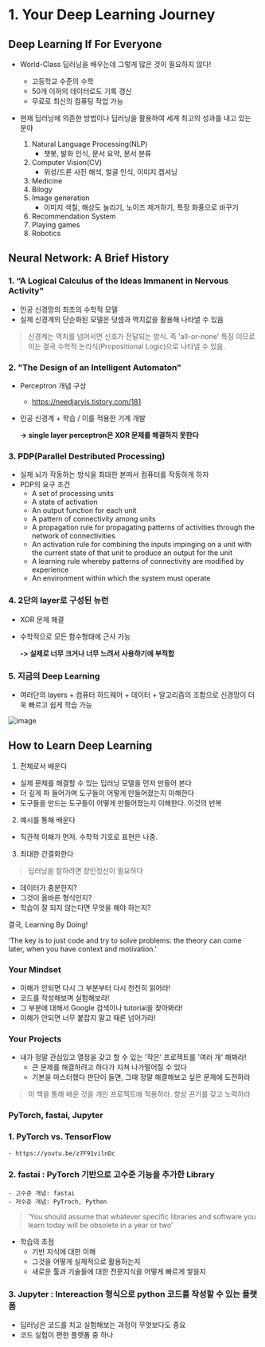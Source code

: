 # 1. Your Deep Learning Journey

## Deep Learning If For Everyone

- World-Class 딥러닝을 배우는데 그렇게 많은 것이 필요하지 않다!
    - 고등학교 수준의 수학
    - 50개 이하의 데이터로도 기록 갱신
    - 무료로 최신의 컴퓨팅 작업 가능

- 현재 딥러닝에 의존한 방법이나 딥러닝을 활용하여 세계 최고의 성과를 내고 있는 분야
    1. Natural Language Processing(NLP)
        - 챗봇, 발화 인식, 문서 요약, 문서 분류
    2. Computer Vision(CV)
        - 위성/드론 사진 해석, 얼굴 인식, 이미지 캡셔닝
    3. Medicine
    4. Bilogy
    5. Image generation
        - 이미지 색칠, 해상도 늘리기, 노이즈 제거하기, 특정 화풍으로 바꾸기
    6. Recommendation System
    7. Playing games
    8. Robotics


## Neural Network: A Brief History

### 1. “A Logical Calculus of the Ideas Immanent in Nervous Activity"

- 인공 신경망의 최초의 수학적 모델
- 실제 신경계의 단순화된 모델은 덧셈과 역치값을 활용해 나타낼 수 있음

>신경계는 역치를 넘어서면 신호가 전달되는 방식. 즉 'all-or-none' 특징 이므로 이는 결국 수학적 논리식(Propositional Logic)으로 나타낼 수 있음.


### 2. "The Design of an Intelligent Automaton"
- Perceptron 개념 구상
    - https://needjarvis.tistory.com/181
- 인공 신경계 + 학습 / 이를 적용한 기계 개발
    
    **-> single layer perceptron은 XOR 문제를 해결하지 못한다**


### 3. PDP(Parallel Destributed Processing)
- 실제 뇌가 작동하는 방식을 최대한 본떠서 컴퓨터를 작동하게 하자
- PDP의 요구 조건
    - A set of processing units
    - A state of activation
    - An output function for each unit
    - A pattern of connectivity among units
    - A propagation rule for propagating patterns of activities through the network of connectivities
    - An activation rule for combining the inputs impinging on a unit with the current state of that unit to produce an output for the unit
    - A learning rule whereby patterns of connectivity are modified by experience
    - An environment within which the system must operate


### 4. 2단의 layer로 구성된 뉴런
- XOR 문제 해결
- 수학적으로 모든 함수형태에 근사 가능

    **-> 실제로 너무 크거나 너무 느려서 사용하기에 부적합**

### 5. 지금의 Deep Learning
- 여러단의 layers + 컴퓨터 하드웨어 + 데이터 + 알고리즘의 조합으로 신경망이 더욱 빠르고 쉽게 학습 가능

![image](https://www.researchgate.net/publication/346219836/figure/fig1/AS:980115399913472@1610689129209/Schematic-of-shallow-neural-network-and-deep-neural-network.ppm)


## How to Learn Deep Learning

1. 전체로서 배운다
- 실제 문제를 해결할 수 있는 딥러닝 모델을 먼저 만들어 본다
- 더 깊게 파 들어가며 도구들이 어떻게 만들어졌는지 이해한다
- 도구들을 만드는 도구들이 어떻게 만들어졌는지 이해한다. 이것의 반복

2. 예시를 통해 배운다
- 직관적 이해가 먼저. 수학적 기호로 표현은 나중.

3. 최대한 간결화한다


> 딥러닝을 잘하려면 장인정신이 필요하다
- 데이터가 충분한지?
- 그것이 올바른 형식인지?
- 학습이 잘 되지 않는다면 무엇을 해야 하는지?

결국, Learning By Doing!

‘The key is to just code and try to
solve problems: the theory can come later, when you have context and
motivation.’


### Your Mindset
- 이해가 안되면 다시 그 부분부터 다시 천천히 읽어라!
- 코드를 작성해보며 실험해보라!
- 그 부분에 대해서 Google 검색이나 tutorial을 찾아봐라!
- 이해가 안되면 너무 붙잡지 말고 때론 넘어가라!

### Your Projects
- 내가 정말 관심있고 열정을 갖고 할 수 있는 '작은' 프로젝트를 '여러 개' 해봐라!
    - 큰 문제를 해결하려고 하다가 지쳐 나가떨어질 수 있다
    - 기본을 마스터했다 판단이 들면, 그때 정말 해결해보고 싶은 문제에 도전하라

>이 책을 통해 배운 것을 개인 프로젝트에 적용하라. 항상 끈기를 갖고 노력하라


### PyTorch, fastai, Jupyter

### 1. PyTorch vs. TensorFlow
    - https://youtu.be/z7F91vilnDc

### 2. fastai : PyTorch 기반으로 고수준 기능을 추가한 Library

    - 고수준 개념: fastai
    - 저수준 개념: PyTroch, Python

> ‘You should assume that whatever specific libraries and software you learn today will be obsolete in a year or two’

- 학습의 초점
    - 기반 지식에 대한 이해
    - 그것을 어떻게 실제적으로 활용하는지
    - 새로운 툴과 기술들에 대한 전문지식을 어떻게 빠르게 쌓을지

### 3. Jupyter : Intereaction 형식으로 python 코드를 작성할 수 있는 플랫폼
- 딥러닝은 코드를 치고 실험해보는 과정이 무엇보다도 중요
- 코드 실험이 편한 플랫폼 중 하나

